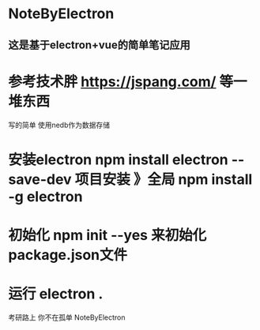 # NoteByElectron
## 这是基于electron+vue的简单笔记应用
# 参考技术胖 https://jspang.com/ 等一堆东西
写的简单 使用nedb作为数据存储
 # 安装electron npm install electron --save-dev  项目安装  》全局  npm install -g electron
 # 初始化 npm init --yes  来初始化package.json文件
 # 运行 electron .


 考研路上  你不在孤单
NoteByElectron
